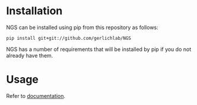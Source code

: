 # Installation

NGS can be installed using pip from this repository as follows:

`pip install git+git://github.com/gerlichlab/NGS`

NGS has a number of requirements that will be installed by pip if you do not already have them.

# Usage

Refer to [documentation](link).